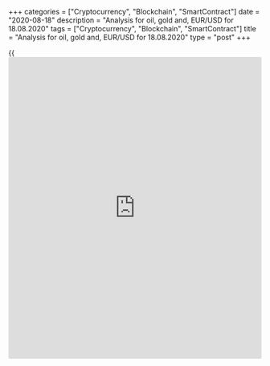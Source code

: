 +++
categories = ["Cryptocurrency", "Blockchain", "SmartContract"]
date = "2020-08-18"
description = "Analysis for oil, gold and, EUR/USD for 18.08.2020"
tags = ["Cryptocurrency", "Blockchain", "SmartContract"]
title = "Analysis for oil, gold and, EUR/USD for 18.08.2020"
type = "post"
+++

{{<iframe id="large-banner" src="https://www.bounty.group/#slide=7.0" width="100%" height="600" scrolling="no" style="border: 0px solid rgb(216, 221, 230); border-radius: 3px;">}}

August 18, 2020

August 18, 2020

Analysis for oil, gold and, EUR/USD for 18.08.2020Alex Rodionov

##  **Oil price forecast** **for** **today:** ** **USCrude****
******analysis**

Oil traders broke out Target Zone 5 [41.67 - 40.92]. The next upside
target in the medium-term uptrend is Target Zone 6 [49.17 – 48.42].

I recommend entering purchases both at the current prices, close to the
broken-out TZ5 and in the trend key support [37.23 - 36.61]. We need a
pattern to buy.

![LiteForex: Analysis for oil, gold and, EUR/USD for 18.08.2020][1]

In the short-term chart, the situation has not changed since yesterday.
The short-term trend is up. The resistance is in the zone of [42.70 –
42.55], traders haven't broken it out yet.

For today, I recommend looking for sell entries according to the pattern
in the correction. The downside target will the trend key support [40.33
– 40.02].

It will be relevant to buy oil when the price breaks out Additional Zone
and consolidates above. There will be an entry point on the zone retest,
and the target will be Gold Zone 5 [45.04 — 44.67].

![LiteForex: Analysis for oil, gold and, EUR/USD for 18.08.2020][2]

###  **[USCrude][3]Trading ideas for today:**

  1. Sell according to the pattern in Additional Zone [42.70 - 42.55]. TakeProfit: Intermediary Zone [40.33 - 40.02]. StopLoss: according to the pattern rules.

  2. Buy according to the pattern in Intermediary Zone [40.33 - 40.02]. TakeProfit: 43.40. StopLoss: according to the pattern rules.

* * *

##  **Gold price forecast for today: XAUUSD analysis**

Gold price is breaking out the key resistance of the middle-term
downtrend [1957.9 – 1949.2]. If the US session closes the price above
the zone today, starting from tomorrow, we shall enter buy trades on the
correction with a target in Target Zone 2 [2044.9 — 2036.2].

![LiteForex: Analysis for oil, gold and, EUR/USD for 18.08.2020][4]

The shorter timeframe displays a short-term uptrend. Within this trend,
the price broke out Target Zone [1957.9 – 1949.2 yesterday and reached
Gold Zone [1997.0 – 1992.7] today.

If the buyers consolidate the price above Gold Zone, the next upside
target will be Target Zone 2 [2051.5 – 2042.2].

Strong supports zones are Additional Zone [1984.3 - 1981.9] and
Intermediary Zone [1961.0 - 1956.4]. One could enter purchases in these
zones according to the pattern with a target at the [daily](https://www.fintecher.org/2020/03/03/forex-trading-daily-strategy/) high.

![LiteForex: Analysis for oil, gold and, EUR/USD for 18.08.2020][5]

###  **[XAUUSD][6] Trading ideas for today:**

  1. Buy according to the pattern in Additional Zone [1984.3 - 1981.9]. TakeProfit: 2007.0. StopLoss: according to the pattern rules.
  2. Buy according to the pattern in Intermediary Zone [1961.0 - 1956.4]. TakeProfit: 2007.0. StopLoss: according to the pattern rules.

* * *

##  **Euro/Dollar forecast for today: EURUSD analysis**

The EUR/USD upside target was Target Zone 4 [1.1914 – 1.1896]. As you
see from the chart, the zone has been reached. The further price growth
is doubtful as TZ4 is a strong medium-term resistance.

![LiteForex: Analysis for oil, gold and, EUR/USD for 18.08.2020][7]

The euro short-term term is up. The price has reached Target Zone
[1.1911 – 1.1893] today. I recommend exiting buy trades if you have any.
A correction could start.

In cases of a correction, we shall open new longs according to patterns
in Additional Zone [1.1858 - 1.1854] and Intermediary Zone [1.1813 –
1.1804]. The target will be at the local high.

It will be relevant to sell the euro when the trend turns down. The
trend will reverse if the price breaks out Intermediary Zone downside.
If so, we shall enter sell trades with a target in the lower Target
Zone.

![LiteForex: Analysis for oil, gold and, EUR/USD for 18.08.2020][8]

###  **[EURUSD][9] Trading ideas for today:**

  1. Buy according to the pattern in Additional Zone [1.1858 - 1.1854]. TakeProfit: 1.1903. StopLoss: according to the pattern rules.
  2. Buy according to the pattern in Intermediary Zone [1.1813 - 1.1804]. TakeProfit: 1.1903. StopLoss: according to the pattern rules.

> IZ - Intermediary Zone: responsible for the price momentum reversing

>

> TZ - Target Zone: a zone that is 75% likely to be reached after IZ
breakout.

>

> GZ - Gold Zone: zone in the medium-term momentum.

>

> All zones are calculated based on the average [daily](https://www.fintecher.org/2020/03/03/forex-trading-daily-strategy/) price of the
instrument and margin requirements of the futures.

* * *

P.S. Did you like my article? Share it in social networks: it will be
the best “thank you" :)

Ask me questions and comment below. I’ll be glad to answer your
questions and give necessary explanations.

 **Useful links:**

  * I recommend trying to trade with a reliable broker [here][10]. The system allows you to trade by yourself or copy successful traders from all across the globe.
  * Use my promo-code BLOG for getting deposit bonus 50% on LiteForex platform. Just enter this code in the appropriate field while [depositing][11] your trading account.
  * Telegram channel with high-quality analytics, Forex reviews, training articles, and other useful things for traders <t.me/liteforex>

## Price chart of EURUSD in real time mode

![Analysis for oil, gold and, EUR/USD for 18.08.2020][12]

The content of this article reflects the author’s opinion and does not
necessarily reflect the official position of LiteForex. The material
published on this page is provided for informational purposes only and
should not be considered as the provision of investment advice for the
purposes of Directive 2004/39/EC.

Rate this article:

{{value}}

( {{count}} {{title}} )

   1. cdn.liteforex.com/cache/uploads/blog_post/commodities/analytics/WTI_analysis_180820_1.png?w=30&s=f277d2482c051d1d5c7d40bb1ebb3b24
   2. cdn.liteforex.com/cache/uploads/blog_post/commodities/analytics/WTI_analysis_180820_2.png?w=30&s=5326b184f3795b19dd18d0368443b513
   3. my.liteforex.com/trading?type=oil
   4. cdn.liteforex.com/cache/uploads/blog_post/commodities/analytics/XAUUSD_analysis_180820_1.png?w=30&s=02965b654f910893c9004383a746464f
   5. cdn.liteforex.com/cache/uploads/blog_post/commodities/analytics/XAUUSD_analysis_180820_2.png?w=30&s=b6437623c48d7561e24ba21c1546434c
   6. my.liteforex.com/trading/chart?symbol=XAUUSD
   7. cdn.liteforex.com/cache/uploads/blog_post/commodities/analytics/EURUSD_analysis_180820_1.png?w=30&s=5a55338dd0947274e17d25b16363c32d
   8. cdn.liteforex.com/cache/uploads/blog_post/commodities/analytics/EURUSD_analysis_180820_2.png?w=30&s=007a7cbda17fc5a40cabe20ff8948569
   9. my.liteforex.com/trading/chart?symbol=EURUSD
   10. my.liteforex.com/?category=analysts-opinions&slug=analysis-for-oil-gold-and-eurusd-for-18082020&openPopup=%2Fregistration%2Fpopup&utm_source=blog&utm_medium=article&utm_campaign=bonus
   11. my.liteforex.com/deposit/?category=analysts-opinions&slug=analysis-for-oil-gold-and-eurusd-for-18082020&promo_code=BLOG&utm_source=blog&utm_medium=article&utm_campaign=bonus
   12. cdn.liteforex.com/cache/uploads/blog_post/commodities/eur_101.jpeg?q=75&w=1000&s=1acceeff53b24515013d66add58d99d2